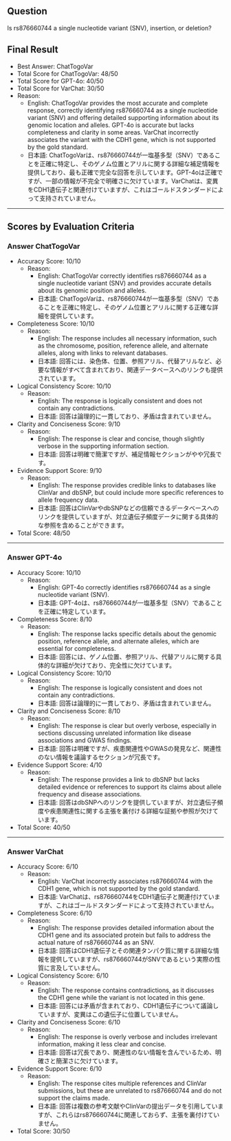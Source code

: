 ## Question

Is rs876660744 a single nucleotide variant (SNV), insertion, or deletion?

## Final Result

- Best Answer: ChatTogoVar
- Total Score for ChatTogoVar: 48/50
- Total Score for GPT-4o: 40/50
- Total Score for VarChat: 30/50
- Reason:
  - English: ChatTogoVar provides the most accurate and complete response, correctly identifying rs876660744 as a single nucleotide variant (SNV) and offering detailed supporting information about its genomic location and alleles. GPT-4o is accurate but lacks completeness and clarity in some areas. VarChat incorrectly associates the variant with the CDH1 gene, which is not supported by the gold standard.
  - 日本語: ChatTogoVarは、rs876660744が一塩基多型（SNV）であることを正確に特定し、そのゲノム位置とアリルに関する詳細な補足情報を提供しており、最も正確で完全な回答を示しています。GPT-4oは正確ですが、一部の情報が不完全で明確さに欠けています。VarChatは、変異をCDH1遺伝子と関連付けていますが、これはゴールドスタンダードによって支持されていません。

---

## Scores by Evaluation Criteria

### Answer ChatTogoVar
- Accuracy Score: 10/10
  - Reason: 
    - English: ChatTogoVar correctly identifies rs876660744 as a single nucleotide variant (SNV) and provides accurate details about its genomic position and alleles.
    - 日本語: ChatTogoVarは、rs876660744が一塩基多型（SNV）であることを正確に特定し、そのゲノム位置とアリルに関する正確な詳細を提供しています。
- Completeness Score: 10/10
  - Reason: 
    - English: The response includes all necessary information, such as the chromosome, position, reference allele, and alternate alleles, along with links to relevant databases.
    - 日本語: 回答には、染色体、位置、参照アリル、代替アリルなど、必要な情報がすべて含まれており、関連データベースへのリンクも提供されています。
- Logical Consistency Score: 10/10
  - Reason: 
    - English: The response is logically consistent and does not contain any contradictions.
    - 日本語: 回答は論理的に一貫しており、矛盾は含まれていません。
- Clarity and Conciseness Score: 9/10
  - Reason: 
    - English: The response is clear and concise, though slightly verbose in the supporting information section.
    - 日本語: 回答は明確で簡潔ですが、補足情報セクションがやや冗長です。
- Evidence Support Score: 9/10
  - Reason: 
    - English: The response provides credible links to databases like ClinVar and dbSNP, but could include more specific references to allele frequency data.
    - 日本語: 回答はClinVarやdbSNPなどの信頼できるデータベースへのリンクを提供していますが、対立遺伝子頻度データに関する具体的な参照を含めることができます。
- Total Score: 48/50

---

### Answer GPT-4o
- Accuracy Score: 10/10
  - Reason: 
    - English: GPT-4o correctly identifies rs876660744 as a single nucleotide variant (SNV).
    - 日本語: GPT-4oは、rs876660744が一塩基多型（SNV）であることを正確に特定しています。
- Completeness Score: 8/10
  - Reason: 
    - English: The response lacks specific details about the genomic position, reference allele, and alternate alleles, which are essential for completeness.
    - 日本語: 回答には、ゲノム位置、参照アリル、代替アリルに関する具体的な詳細が欠けており、完全性に欠けています。
- Logical Consistency Score: 10/10
  - Reason: 
    - English: The response is logically consistent and does not contain any contradictions.
    - 日本語: 回答は論理的に一貫しており、矛盾は含まれていません。
- Clarity and Conciseness Score: 8/10
  - Reason: 
    - English: The response is clear but overly verbose, especially in sections discussing unrelated information like disease associations and GWAS findings.
    - 日本語: 回答は明確ですが、疾患関連性やGWASの発見など、関連性のない情報を議論するセクションが冗長です。
- Evidence Support Score: 4/10
  - Reason: 
    - English: The response provides a link to dbSNP but lacks detailed evidence or references to support its claims about allele frequency and disease associations.
    - 日本語: 回答はdbSNPへのリンクを提供していますが、対立遺伝子頻度や疾患関連性に関する主張を裏付ける詳細な証拠や参照が欠けています。
- Total Score: 40/50

---

### Answer VarChat
- Accuracy Score: 6/10
  - Reason: 
    - English: VarChat incorrectly associates rs876660744 with the CDH1 gene, which is not supported by the gold standard.
    - 日本語: VarChatは、rs876660744をCDH1遺伝子と関連付けていますが、これはゴールドスタンダードによって支持されていません。
- Completeness Score: 6/10
  - Reason: 
    - English: The response provides detailed information about the CDH1 gene and its associated protein but fails to address the actual nature of rs876660744 as an SNV.
    - 日本語: 回答はCDH1遺伝子とその関連タンパク質に関する詳細な情報を提供していますが、rs876660744がSNVであるという実際の性質に言及していません。
- Logical Consistency Score: 6/10
  - Reason: 
    - English: The response contains contradictions, as it discusses the CDH1 gene while the variant is not located in this gene.
    - 日本語: 回答には矛盾が含まれており、CDH1遺伝子について議論していますが、変異はこの遺伝子に位置していません。
- Clarity and Conciseness Score: 6/10
  - Reason: 
    - English: The response is overly verbose and includes irrelevant information, making it less clear and concise.
    - 日本語: 回答は冗長であり、関連性のない情報を含んでいるため、明確さと簡潔さに欠けています。
- Evidence Support Score: 6/10
  - Reason: 
    - English: The response cites multiple references and ClinVar submissions, but these are unrelated to rs876660744 and do not support the claims made.
    - 日本語: 回答は複数の参考文献やClinVarの提出データを引用していますが、これらはrs876660744に関連しておらず、主張を裏付けていません。
- Total Score: 30/50